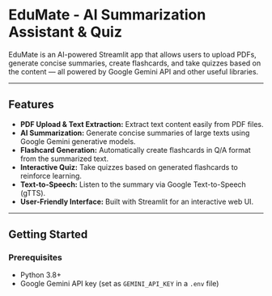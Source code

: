 # EduMate - AI Summarization Assistant & Quiz

EduMate is an AI-powered Streamlit app that allows users to upload PDFs, generate concise summaries, create flashcards, and take quizzes based on the content — all powered by Google Gemini API and other useful libraries.

---

## Features

- **PDF Upload & Text Extraction:** Extract text content easily from PDF files.
- **AI Summarization:** Generate concise summaries of large texts using Google Gemini generative models.
- **Flashcard Generation:** Automatically create flashcards in Q/A format from the summarized text.
- **Interactive Quiz:** Take quizzes based on generated flashcards to reinforce learning.
- **Text-to-Speech:** Listen to the summary via Google Text-to-Speech (gTTS).
- **User-Friendly Interface:** Built with Streamlit for an interactive web UI.

---

## Getting Started

### Prerequisites

- Python 3.8+
- Google Gemini API key (set as `GEMINI_API_KEY` in a `.env` file)






